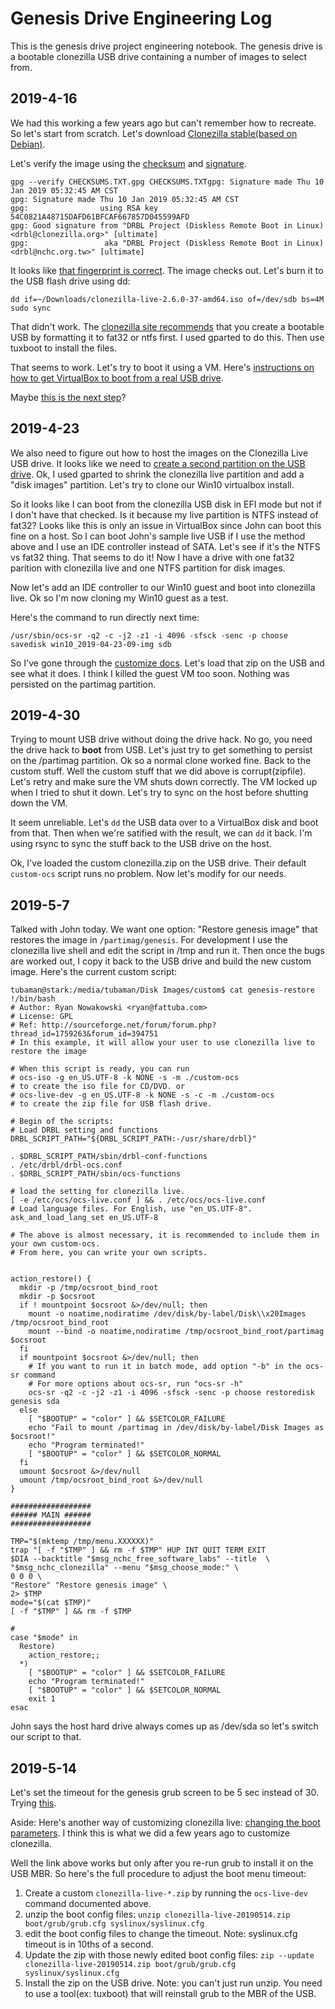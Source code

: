 # Genesis Drive Engineering Log

This is the genesis drive project engineering notebook.  The genesis drive is a
bootable clonezilla USB drive containing a number of images to select from.

## 2019-4-16

We had this working a few years ago but can't remember how to recreate.  So
let's start from scratch.  Let's download [Clonezilla stable(based on Debian)](https://clonezilla.org/downloads/download.php?branch=stable).

Let's verify the image using the [checksum](https://clonezilla.org/downloads/stable/data/CHECKSUMS.TXT) and [signature](https://clonezilla.org/downloads/stable/data/CHECKSUMS.TXT.gpg).

    gpg --verify CHECKSUMS.TXT.gpg CHECKSUMS.TXTgpg: Signature made Thu 10 Jan 2019 05:32:45 AM CST
    gpg: Signature made Thu 10 Jan 2019 05:32:45 AM CST
    gpg:                using RSA key 54C0821A48715DAFD61BFCAF667857D045599AFD
    gpg: Good signature from "DRBL Project (Diskless Remote Boot in Linux)
    <drbl@clonezilla.org>" [ultimate]
    gpg:                 aka "DRBL Project (Diskless Remote Boot in Linux)
    <drbl@nchc.org.tw>" [ultimate]

It looks like [that fingerprint is correct](https://www.google.com/search?q="54c0+821a+4871+5daf+d61b+fcaf+6678+57d0+4559+9afd").  The image checks out.  Let's burn it to the USB flash drive using dd:

    dd if=~/Downloads/clonezilla-live-2.6.0-37-amd64.iso of=/dev/sdb bs=4M
    sudo sync

That didn't work.  The [clonezilla site recommends](http://www.clonezilla.org/liveusb.php#windows-method-a)
that you create a bootable USB by formatting it to fat32 or ntfs first.
I used gparted to do this.  Then use tuxboot to install the files.

That seems to work. Let's try to boot it using a VM.  Here's [instructions on how to get VirtualBox to boot from a real USB drive](https://askubuntu.com/a/693729).

Maybe [this is the next step](https://clonezilla.org/advanced/customized-clonezilla-live.php)?

## 2019-4-23

We also need to figure out how to host the images on the Clonezilla Live
USB drive.  It looks like we need to [create a second partition on the USB drive](https://drbl.org/faq/fine-print.php?path=./2_System/120_image_repository_on_same_usb_stick.faq#120_image_repository_on_same_usb_stick.faq).
Ok, I used gparted to shrink the clonezilla live partition and add a
"disk images" partition.  Let's try to clone our Win10 virtualbox install.

So it looks like I can boot from the clonezilla USB disk in EFI mode but
not if I don't have that checked.  Is it because my live partition is NTFS
instead of fat32?  Looks like this is only an issue in VirtualBox since
John can boot this fine on a host.  So I can boot John's sample live USB
if I use the method above and I use an IDE controller instead of SATA.
Let's see if it's the NTFS vs fat32 thing.  That seems to do it!  Now I
have a drive with one fat32 parition with clonezilla live and one NTFS
partition for disk images.

Now let's add an IDE controller to our Win10 guest and boot into clonezilla
live.  Ok so I'm now cloning my Win10 guest as a test.

Here's the command to run directly next time:

    /usr/sbin/ocs-sr -q2 -c -j2 -z1 -i 4096 -sfsck -senc -p choose savedisk win10_2019-04-23-09-img sdb

So I've gone through the [customize docs](https://clonezilla.org/advanced/customized-clonezilla-live.php).  Let's load that zip on the USB and see what it does.
I think I killed the guest VM too soon.  Nothing was persisted on the partimag
partition.

## 2019-4-30

Trying to mount USB drive without doing the drive hack.  No go, you need the
drive hack to **boot** from USB.  Let's just try to get something to persist on
the /partimag partition.  Ok so a normal clone worked fine.  Back to the custom
stuff.  Well the custom stuff that we did above is corrupt(zipfile).  Let's
retry and make sure the VM shuts down correctly.  The VM locked up when I tried
to shut it down.  Let's try to sync on the host before shutting down the VM.

It seem unreliable.  Let's `dd` the USB data over to a VirtualBox disk and boot
from that.  Then when we're satified with the result, we can `dd` it back.
I'm using rsync to sync the stuff back to the USB drive on the host.

Ok, I've loaded the custom clonezilla.zip on the USB drive.  Their default
`custom-ocs` script runs no problem.  Now let's modify for our needs.

## 2019-5-7

Talked with John today.  We want one option: "Restore genesis image"
that restores the image in `/partimag/genesis`.  For development I
use the clonezilla live shell and edit the script in /tmp and run it.
Then once the bugs are worked out, I copy it back to the USB drive and
build the new custom image.  Here's the current custom script:

    tubaman@stark:/media/tubaman/Disk Images/custom$ cat genesis-restore
    !/bin/bash
    # Author: Ryan Nowakowski <ryan@fattuba.com>
    # License: GPL
    # Ref: http://sourceforge.net/forum/forum.php?thread_id=1759263&forum_id=394751
    # In this example, it will allow your user to use clonezilla live to restore the image

    # When this script is ready, you can run
    # ocs-iso -g en_US.UTF-8 -k NONE -s -m ./custom-ocs
    # to create the iso file for CD/DVD. or
    # ocs-live-dev -g en_US.UTF-8 -k NONE -s -c -m ./custom-ocs
    # to create the zip file for USB flash drive.

    # Begin of the scripts:
    # Load DRBL setting and functions
    DRBL_SCRIPT_PATH="${DRBL_SCRIPT_PATH:-/usr/share/drbl}"

    . $DRBL_SCRIPT_PATH/sbin/drbl-conf-functions
    . /etc/drbl/drbl-ocs.conf
    . $DRBL_SCRIPT_PATH/sbin/ocs-functions

    # load the setting for clonezilla live.
    [ -e /etc/ocs/ocs-live.conf ] && . /etc/ocs/ocs-live.conf
    # Load language files. For English, use "en_US.UTF-8".
    ask_and_load_lang_set en_US.UTF-8

    # The above is almost necessary, it is recommended to include them in your own custom-ocs.
    # From here, you can write your own scripts.


    action_restore() {
      mkdir -p /tmp/ocsroot_bind_root
      mkdir -p $ocsroot
      if ! mountpoint $ocsroot &>/dev/null; then
        mount -o noatime,nodiratime /dev/disk/by-label/Disk\\x20Images  /tmp/ocsroot_bind_root
        mount --bind -o noatime,nodiratime /tmp/ocsroot_bind_root/partimag $ocsroot
      fi
      if mountpoint $ocsroot &>/dev/null; then
        # If you want to run it in batch mode, add option "-b" in the ocs-sr command
        # For more options about ocs-sr, run "ocs-sr -h"
        ocs-sr -q2 -c -j2 -z1 -i 4096 -sfsck -senc -p choose restoredisk genesis sda
      else
        [ "$BOOTUP" = "color" ] && $SETCOLOR_FAILURE
        echo "Fail to mount /partimag in /dev/disk/by-label/Disk Images as $ocsroot!"
        echo "Program terminated!"
        [ "$BOOTUP" = "color" ] && $SETCOLOR_NORMAL
      fi
      umount $ocsroot &>/dev/null
      umount /tmp/ocsroot_bind_root &>/dev/null
    }

    ##################
    ###### MAIN ######
    ##################

    TMP="$(mktemp /tmp/menu.XXXXXX)"
    trap "[ -f "$TMP" ] && rm -f $TMP" HUP INT QUIT TERM EXIT
    $DIA --backtitle "$msg_nchc_free_software_labs" --title  \
    "$msg_nchc_clonezilla" --menu "$msg_choose_mode:" \
    0 0 0 \
    "Restore" "Restore genesis image" \
    2> $TMP
    mode="$(cat $TMP)"
    [ -f "$TMP" ] && rm -f $TMP

    #
    case "$mode" in
      Restore)
        action_restore;;
      *)
        [ "$BOOTUP" = "color" ] && $SETCOLOR_FAILURE
        echo "Program terminated!"
        [ "$BOOTUP" = "color" ] && $SETCOLOR_NORMAL
        exit 1
    esac

John says the host hard drive always comes up as /dev/sda so let's switch our
script to that.

## 2019-5-14

Let's set the timeout for the genesis grub screen to be 5 sec instead of 30.
Trying [this](https://sourceforge.net/p/clonezilla/discussion/Clonezilla_live/thread/236b1196/#41a3).

Aside: Here's another way of customizing clonezilla live: [changing the boot parameters](https://clonezilla.org/fine-print-live-doc.php?path=./clonezilla-live/doc/99_Misc/00_live-boot-parameters.doc).  I think this is what we did a few years ago to customize clonezilla.

Well the link above works but only after you re-run grub to install it on the
USB MBR.  So here's the full procedure to adjust the boot menu timeout:

1. Create a custom `clonezilla-live-*.zip` by running the `ocs-live-dev` command
   documented above.
2. unzip the boot config files: `unzip clonezilla-live-20190514.zip boot/grub/grub.cfg syslinux/syslinux.cfg`
3. edit the boot config files to change the timeout.  Note: syslinux.cfg timeout
   is in 10ths of a second.
4. Update the zip with those newly edited boot config files: `zip --update
   clonezilla-live-20190514.zip boot/grub/grub.cfg syslinux/syslinux.cfg`
5. Install the zip on the USB drive.  Note: you can't just run unzip.  You need
   to use a tool(ex: tuxboot) that will reinstall grub to the MBR of the USB.
